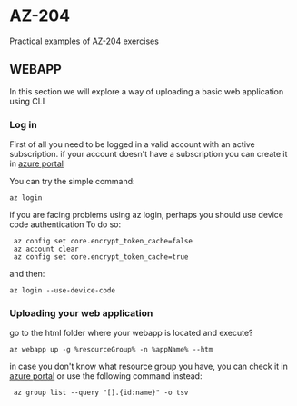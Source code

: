 # AZ-204
Practical examples of AZ-204 exercises

## WEBAPP
In this section we will explore a way of uploading a basic web application using CLI

### Log in
First of all you need to be logged in a valid account with an active subscription.
if your account doesn't have a subscription you can create it in [azure portal](https://portal.azure.com)

You can try the simple command:

`az login`

if you are facing problems using az login, perhaps you should use device code authentication
To do so:

```
 az config set core.encrypt_token_cache=false
 az account clear 
 az config set core.encrypt_token_cache=true
 ```

and then:

` az login --use-device-code `

### Uploading your web application
go to the html folder where your webapp is located and execute?

` az webapp up -g %resourceGroup% -n %appName% --htm `

in case you don't know what resource group you have, you can check it in  [azure portal](https://portal.azure.com) or use the following command instead:

` az group list --query "[].{id:name}" -o tsv`

